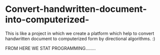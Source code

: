 # Convert-handwritten-document-into-computerized-
This is like a project in which we create a platform which help to convert handwritten document to computerized  form by directional algorithms. :)

FROM HERE WE STAT PROGRAMMING........
